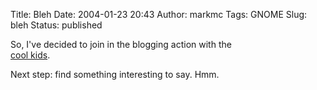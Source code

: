 Title: Bleh
Date: 2004-01-23 20:43
Author: markmc
Tags: GNOME
Slug: bleh
Status: published

So, I've decided to join in the blogging action with the  
[cool kids](http://planet.gnome.org).

Next step: find something interesting to say. Hmm.
